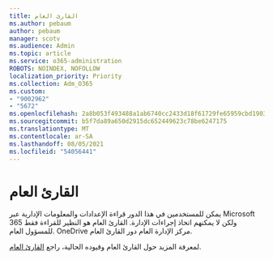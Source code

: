 ```yaml
---
title: القارئ العام
ms.author: pebaum
author: pebaum
manager: scotv
ms.audience: Admin
ms.topic: article
ms.service: o365-administration
ROBOTS: NOINDEX, NOFOLLOW
localization_priority: Priority
ms.collection: Adm_O365
ms.custom:
- "9002962"
- "5672"
ms.openlocfilehash: 2a8b053f493488a1ab6740cc2433d18f61729fe65959cbd1903ad689000113b2
ms.sourcegitcommit: b5f7da89a650d2915dc652449623c78be6247175
ms.translationtype: MT
ms.contentlocale: ar-SA
ms.lasthandoff: 08/05/2021
ms.locfileid: "54056441"
---
```

# <a name="global-reader"></a>القارئ العام

يمكن للمستخدمين في هذا الدور قراءة الإعدادات والمعلومات الإدارية عبر Microsoft 365 ولكن لا يمكنهم اتخاذ إجراءات الإدارة. القارئ العام هو النظير للقراءة فقط للمسؤول العام.
OneDrive مركز الإدارة العام دور القارئ العام.

لمعرفة المزيد حول القارئ العام وقيوده الحالية، راجع [القارئ العام](https://docs.microsoft.com/azure/active-directory/users-groups-roles/directory-assign-admin-roles#global-reader).
